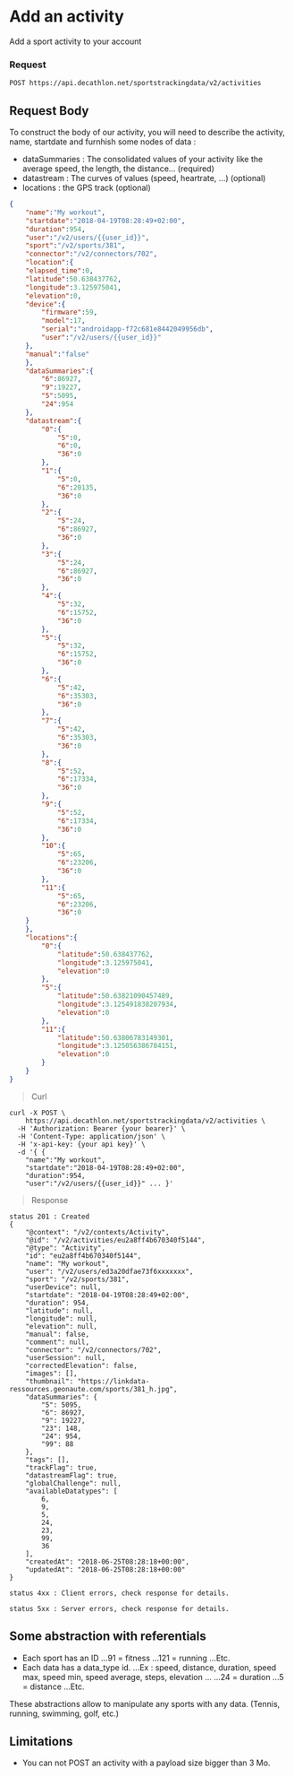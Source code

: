# Add an activity

Add a sport activity to your account

### Request

`POST https://api.decathlon.net/sportstrackingdata/v2/activities`
 

## Request Body
To construct the body of our activity, you will need to describe the activity, name, startdate and furnhish some nodes of data :

* dataSummaries : The consolidated values of your activity like the average speed, the length, the distance... (required)
* datastream : The curves of values (speed,  heartrate, ...) (optional)
* locations : the GPS track (optional)


```json
{
    "name":"My workout",
    "startdate":"2018-04-19T08:28:49+02:00",
    "duration":954,
    "user":"/v2/users/{{user_id}}",
    "sport":"/v2/sports/381",
    "connector":"/v2/connectors/702",
    "location":{
    "elapsed_time":0,
    "latitude":50.638437762,
    "longitude":3.125975041,
    "elevation":0,
    "device":{
        "firmware":59,
        "model":17,
        "serial":"androidapp-f72c681e8442049956db",
        "user":"/v2/users/{{user_id}}"
    },
    "manual":"false"
    },
    "dataSummaries":{
        "6":86927,
        "9":19227,
        "5":5095,
        "24":954
    },
    "datastream":{
        "0":{
            "5":0,
            "6":0,
            "36":0
        },
        "1":{
            "5":0,
            "6":20135,
            "36":0
        },
        "2":{
            "5":24,
            "6":86927,
            "36":0
        },
        "3":{
            "5":24,
            "6":86927,
            "36":0
        },
        "4":{
            "5":32,
            "6":15752,
            "36":0
        },
        "5":{
            "5":32,
            "6":15752,
            "36":0
        },
        "6":{
            "5":42,
            "6":35303,
            "36":0
        },
        "7":{
            "5":42,
            "6":35303,
            "36":0
        },
        "8":{
            "5":52,
            "6":17334,
            "36":0
        },
        "9":{
            "5":52,
            "6":17334,
            "36":0
        },
        "10":{
            "5":65,
            "6":23206,
            "36":0
        },
        "11":{
            "5":65,
            "6":23206,
            "36":0
    }
    },
    "locations":{
        "0":{
            "latitude":50.638437762,
            "longitude":3.125975041,
            "elevation":0
        },
        "5":{
            "latitude":50.63821090457489,
            "longitude":3.125491838207934,
            "elevation":0
        },
        "11":{
            "latitude":50.63806783149301,
            "longitude":3.125056386784151,
            "elevation":0
        }
    }
}
```


> Curl

```shell
curl -X POST \
    https://api.decathlon.net/sportstrackingdata/v2/activities \
  -H 'Authorization: Bearer {your bearer}' \
  -H 'Content-Type: application/json' \
  -H 'x-api-key: {your api key}' \
  -d '{	{
	"name":"My workout",
	"startdate":"2018-04-19T08:28:49+02:00",
	"duration":954,
	"user":"/v2/users/{{user_id}}" ... }' 
```




> Response

```
status 201 : Created
{
    "@context": "/v2/contexts/Activity",
    "@id": "/v2/activities/eu2a8ff4b670340f5144",
    "@type": "Activity",
    "id": "eu2a8ff4b670340f5144",
    "name": "My workout",
    "user": "/v2/users/ed3a20dfae73f6xxxxxxx",
    "sport": "/v2/sports/381",
    "userDevice": null,
    "startdate": "2018-04-19T08:28:49+02:00",
    "duration": 954,
    "latitude": null,
    "longitude": null,
    "elevation": null,
    "manual": false,
    "comment": null,
    "connector": "/v2/connectors/702",
    "userSession": null,
    "correctedElevation": false,
    "images": [],
    "thumbnail": "https://linkdata-ressources.geonaute.com/sports/381_h.jpg",
    "dataSummaries": {
        "5": 5095,
        "6": 86927,
        "9": 19227,
        "23": 148,
        "24": 954,
        "99": 88
    },
    "tags": [],
    "trackFlag": true,
    "datastreamFlag": true,
    "globalChallenge": null,
    "availableDatatypes": [
        6,
        9,
        5,
        24,
        23,
        99,
        36
    ],
    "createdAt": "2018-06-25T08:28:18+00:00",
    "updatedAt": "2018-06-25T08:28:18+00:00"
}

status 4xx : Client errors, check response for details.

status 5xx : Server errors, check response for details.
```


## Some abstraction with referentials
* Each sport has an ID
...91 = fitness
...121 = running
...Etc.
* Each data has a data_type id.
...Ex : speed, distance, duration, speed max, speed min, speed average, steps, elevation ...
...24 = duration
...5 = distance
...Etc.

These abstractions allow to manipulate any sports with any data. (Tennis, running, swimming, golf, etc.)

## Limitations
* You can not POST an activity with a payload size bigger than 3 Mo.

